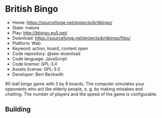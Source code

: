 # British Bingo

- Home: https://sourceforge.net/projects/britbingo/
- State: mature
- Play: http://bbingo.eu5.net/
- Download: https://sourceforge.net/projects/britbingo/files/
- Platform: Web
- Keyword: action, board, content open
- Code repository: @see-download
- Code language: JavaScript
- Code license: GPL-3.0
- Assets license: GPL-3.0
- Developer: Bert Beckwith

90-ball bingo game with 3 by 9 boards.
The computer simulates your opponents who act like elderly people, e. g. by making mistakes and chatting. The number of players and the speed of the game is configurable.

## Building
